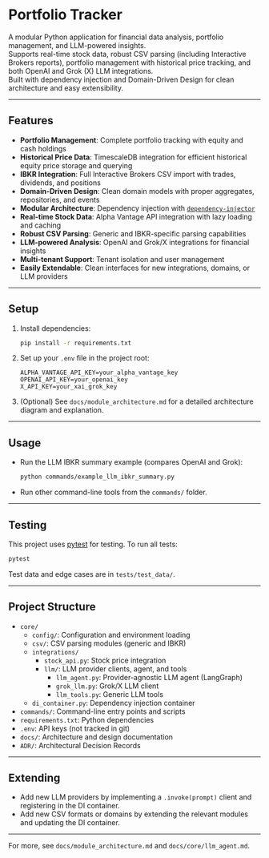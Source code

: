 
# Portfolio Tracker

A modular Python application for financial data analysis, portfolio management, and LLM-powered insights.  
Supports real-time stock data, robust CSV parsing (including Interactive Brokers reports), portfolio management with historical price tracking, and both OpenAI and Grok (X) LLM integrations.  
Built with dependency injection and Domain-Driven Design for clean architecture and easy extensibility.

---

## Features

- **Portfolio Management**: Complete portfolio tracking with equity and cash holdings
- **Historical Price Data**: TimescaleDB integration for efficient historical equity price storage and querying
- **IBKR Integration**: Full Interactive Brokers CSV import with trades, dividends, and positions
- **Domain-Driven Design**: Clean domain models with proper aggregates, repositories, and events
- **Modular Architecture**: Dependency injection with [`dependency-injector`](https://python-dependency-injector.ets-labs.org/)
- **Real-time Stock Data**: Alpha Vantage API integration with lazy loading and caching
- **Robust CSV Parsing**: Generic and IBKR-specific parsing capabilities
- **LLM-powered Analysis**: OpenAI and Grok/X integrations for financial insights
- **Multi-tenant Support**: Tenant isolation and user management
- **Easily Extendable**: Clean interfaces for new integrations, domains, or LLM providers

---

## Setup

1. Install dependencies:
   ```sh
   pip install -r requirements.txt
   ```
2. Set up your `.env` file in the project root:
   ```
   ALPHA_VANTAGE_API_KEY=your_alpha_vantage_key
   OPENAI_API_KEY=your_openai_key
   X_API_KEY=your_xai_grok_key
   ```
3. (Optional) See `docs/module_architecture.md` for a detailed architecture diagram and explanation.

---

## Usage

- Run the LLM IBKR summary example (compares OpenAI and Grok):
  ```sh
  python commands/example_llm_ibkr_summary.py
  ```
- Run other command-line tools from the `commands/` folder.

---

## Testing

This project uses [pytest](https://docs.pytest.org/) for testing. To run all tests:
```sh
pytest
```
Test data and edge cases are in `tests/test_data/`.

---

## Project Structure

- `core/`
  - `config/`: Configuration and environment loading
  - `csv/`: CSV parsing modules (generic and IBKR)
  - `integrations/`
    - `stock_api.py`: Stock price integration
    - `llm/`: LLM provider clients, agent, and tools
      - `llm_agent.py`: Provider-agnostic LLM agent (LangGraph)
      - `grok_llm.py`: Grok/X LLM client
      - `llm_tools.py`: Generic LLM tools
  - `di_container.py`: Dependency injection container
- `commands/`: Command-line entry points and scripts
- `requirements.txt`: Python dependencies
- `.env`: API keys (not tracked in git)
- `docs/`: Architecture and design documentation
- `ADR/`: Architectural Decision Records

---

## Extending

- Add new LLM providers by implementing a `.invoke(prompt)` client and registering in the DI container.
- Add new CSV formats or domains by extending the relevant modules and updating the DI container.

---

For more, see `docs/module_architecture.md` and `docs/core/llm_agent.md`.
